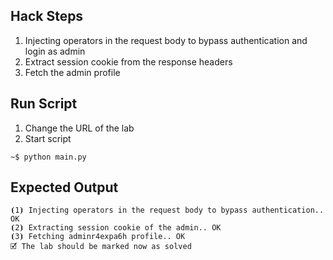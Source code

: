 ## Hack Steps

1. Injecting operators in the request body to bypass authentication and login as admin
2. Extract session cookie from the response headers
3. Fetch the admin profile

## Run Script

1. Change the URL of the lab
2. Start script

```
~$ python main.py
```

## Expected Output

```
⦗1⦘ Injecting operators in the request body to bypass authentication.. OK
⦗2⦘ Extracting session cookie of the admin.. OK
⦗3⦘ Fetching adminr4expa6h profile.. OK
🗹 The lab should be marked now as solved
```
